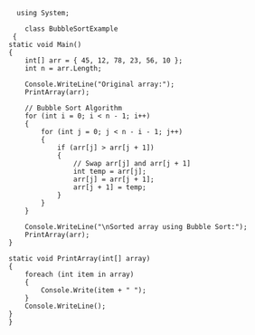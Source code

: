       using System;

        class BubbleSortExample
     {
    static void Main()
    {
        int[] arr = { 45, 12, 78, 23, 56, 10 };
        int n = arr.Length;

        Console.WriteLine("Original array:");
        PrintArray(arr);

        // Bubble Sort Algorithm
        for (int i = 0; i < n - 1; i++)
        {
            for (int j = 0; j < n - i - 1; j++)
            {
                if (arr[j] > arr[j + 1])
                {
                    // Swap arr[j] and arr[j + 1]
                    int temp = arr[j];
                    arr[j] = arr[j + 1];
                    arr[j + 1] = temp;
                }
            }
        }

        Console.WriteLine("\nSorted array using Bubble Sort:");
        PrintArray(arr);
    }

    static void PrintArray(int[] array)
    {
        foreach (int item in array)
        {
            Console.Write(item + " ");
        }
        Console.WriteLine();
    }
    }
